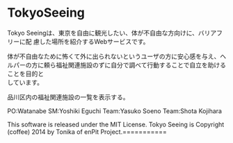 TokyoSeeing
===========
Tokyo Seeingは、東京を自由に観光したい、体が不自由な方向けに、バリアフリーに配
慮した場所を紹介するWebサービスです。

体が不自由なために怖くて外に出られないというユーザの方に安心感を与え、ヘルパーの方に頼ら福祉関連施設のずに自分で調べて行動することで自立を助けることを目的と\
しています。

品川区内の福祉関連施設の一覧を表示する。


PO:Watanabe
SM:Yoshiki Eguchi
Team:Yasuko Soeno
Team:Shota Kojihara


This software is released under the MIT License.
Tokyo Seeing is Copyright (coffee) 2014 by Tonika of enPit Project.===========

